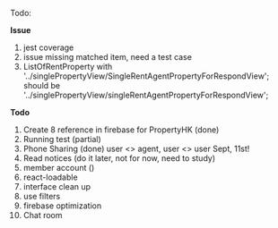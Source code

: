 Todo: 

**Issue**
1. jest coverage
2. issue missing matched item, need a test case
3. ListOfRentProperty with '../singlePropertyView/SingleRentAgentPropertyForRespondView';
    should be '../singlePropertyView/singleRentAgentPropertyForRespondView';

**Todo**
1. Create 8 reference in firebase for PropertyHK (done)
2. Running test (partial)
3. Phone Sharing (done) user <> agent, user <> user Sept, 11st! 
4. Read notices (do it later, not for now, need to study)
5. member account ()
6. react-loadable 
7. interface clean up
8. use filters
9. firebase optimization
10. Chat room
